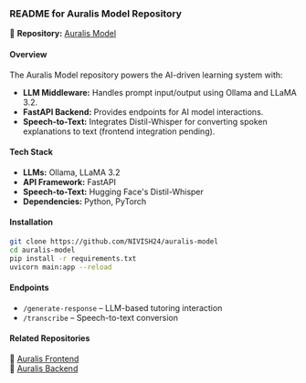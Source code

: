 
### **README for Auralis Model Repository**  
📌 **Repository:** [Auralis Model](https://github.com/NIVISH24/auralis-model)  

#### **Overview**  
The Auralis Model repository powers the AI-driven learning system with:  
- **LLM Middleware:** Handles prompt input/output using Ollama and LLaMA 3.2.  
- **FastAPI Backend:** Provides endpoints for AI model interactions.  
- **Speech-to-Text:** Integrates Distil-Whisper for converting spoken explanations to text (frontend integration pending).  

#### **Tech Stack**  
- **LLMs:** Ollama, LLaMA 3.2  
- **API Framework:** FastAPI  
- **Speech-to-Text:** Hugging Face's Distil-Whisper  
- **Dependencies:** Python, PyTorch  

#### **Installation**  
```bash
git clone https://github.com/NIVISH24/auralis-model
cd auralis-model
pip install -r requirements.txt
uvicorn main:app --reload
```  

#### **Endpoints**  
- `/generate-response` – LLM-based tutoring interaction  
- `/transcribe` – Speech-to-text conversion  

#### **Related Repositories**  
🔗 [Auralis Frontend](https://github.com/NIVISH24/auralis-frontend)  
🔗 [Auralis Backend](https://github.com/NIVISH24/auralis-backend)  
